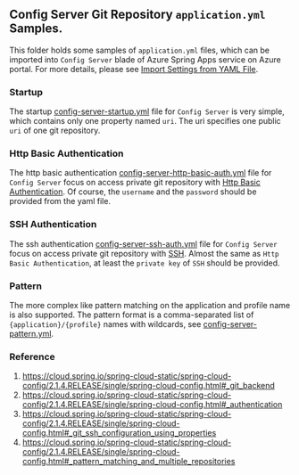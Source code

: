 ## Config Server Git Repository `application.yml` Samples.

This folder holds some samples of `application.yml` files, which can be imported into `Config Server` blade of Azure Spring Apps service on Azure portal. For more details, please see [Import Settings from YAML File](https://docs.microsoft.com/azure/spring-cloud/spring-cloud-tutorial-config-server#enter-repository-information-into-a-yaml-file).

### Startup

The startup [config-server-startup.yml](./config-server-startup.yml) file for `Config Server` is very simple, which contains only one property named `uri`. The uri specifies one public `uri` of one git repository.

### Http Basic Authentication

The http basic authentication [config-server-http-basic-auth.yml](./config-server-http-basic-auth.yml) file for `Config Server` focus on access private git repository with [Http Basic Authentication](https://en.wikipedia.org/wiki/Basic_access_authentication). Of course, the `username` and the `password` should be provided from the yaml file.

### SSH Authentication

The ssh authentication [config-server-ssh-auth.yml](./config-server-ssh-auth.yml) file for `Config Server` focus on access private git repository with [SSH](./https://en.wikipedia.org/wiki/Secure_Shell). Almost the same as `Http Basic Authentication`, at least the `private key` of `SSH` should be provided.

### Pattern

The more complex like pattern matching on the application and profile name is also supported. The pattern format is a comma-separated list of `{application}/{profile}` names with wildcards, see [config-server-pattern.yml](./config-server-pattern.yml).

### Reference

1. https://cloud.spring.io/spring-cloud-static/spring-cloud-config/2.1.4.RELEASE/single/spring-cloud-config.html#_git_backend
2. https://cloud.spring.io/spring-cloud-static/spring-cloud-config/2.1.4.RELEASE/single/spring-cloud-config.html#_authentication
3. https://cloud.spring.io/spring-cloud-static/spring-cloud-config/2.1.4.RELEASE/single/spring-cloud-config.html#_git_ssh_configuration_using_properties
4. https://cloud.spring.io/spring-cloud-static/spring-cloud-config/2.1.4.RELEASE/single/spring-cloud-config.html#_pattern_matching_and_multiple_repositories